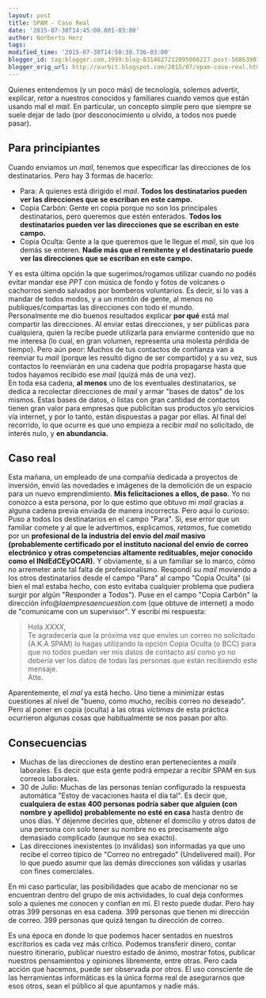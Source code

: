 ```yaml
---
layout: post
title: SPAM - Caso Real
date: '2015-07-30T14:45:00.001-03:00'
author: Norberto Herz
tags:
modified_time: '2015-07-30T14:50:38.736-03:00'
blogger_id: tag:blogger.com,1999:blog-8314627212095006227.post-5686390158582115512
blogger_orig_url: http://ourbit.blogspot.com/2015/07/spam-caso-real.html
---
```


Quienes entendemos (y un poco más) de tecnología, solemos advertir, explicar, *retar* a nuestros conocidos y familiares cuando vemos que están usando mal el *mail*. En particular, un concepto simple pero que siempre se suele dejar de lado (por desconocimiento u olvido, a todos nos puede pasar).
<!--MORE-->

## Para principiantes
Cuando enviamos un *mail*, tenemos que especificar las direcciones de los destinatarios. Pero hay 3 formas de hacerlo:

- Para: A quienes está dirigido el *mail*. **Todos los destinatarios pueden ver las direcciones que se escriban en este campo.**
- Copia Carbón: Gente en copia porque no son los principales destinatarios, pero queremos que estén enterados. **Todos los destinatarios pueden ver las direcciones que se escriban en este campo.**
- Copia Oculta: Gente a la que queremos que le llegue el *mail*, sin que los demás se enteren. **Nadie más que el remitente y el destinatario puede ver las direcciones que se escriban en este campo.**  

Y es esta última opción la que sugerimos/rogamos utilizar cuando no podés evitar mandar ese *PPT* con música de fondo y fotos de volcanes o cachorros siendo salvados por bomberos voluntarios. Es decir, si lo vas a mandar de todos modos, y a un montón de gente, al menos no publiques/compartas las direcciones con todo el mundo.  
Personalmente me dio buenos resultados explicar **por qué** está mal compartir las direcciones. Al enviar estas direcciones, y ser públicas para cualquiera, quien la recibe puede utilizarla para enviarme contenido que no me interesa (lo cual, en gran volumen, representa una molesta pérdida de tiempo). Pero aún peor: Muchos de tus contactos de confianza van a reenviar tu *mail* (porque les resultó digno de ser compartido) y a su vez, sus contactos lo reenviarán en una cadena que podría propagarse hasta que todos hayamos recibido ese *mail* (quizá más de una vez).  
En toda esa cadena, **al menos** uno de los eventuales destinatarios, se dedica a recolectar direcciones de *mail* y armar "bases de datos" de los mismos. Estas bases de datos, o listas con gran cantidad de contactos tienen gran valor para empresas que publicitan sus productos y/o servicios vía internet, y por lo tanto, están dispuestas a pagar por ellas. Al final del recorrido, lo que ocurre es que uno empieza a recibir *mail* no solicitado, de interés nulo, y **en abundancia.**

## Caso real

Esta mañana, un empleado de una compañía dedicada a proyectos de inversión, envió las novedades e imágenes de la demolición de un espacio para un nuevo emprendimiento. **Mis felicitaciones a ellos, de paso.** Yo no conozco a esta persona, por lo que estimo que obtuvo mi *mail* gracias a alguna cadena previa enviada de manera incorrecta. Pero aquí lo curioso: Puso a todos los destinatarios en el campo "Para". Si, ese error que un familiar comete y al que le advertimos, explicamos, *retamos*, fue cometido por un **profesional de la industria del envío del *mail* masivo (probablemente certificado por el instituto nacional del envío de correo electrónico y otras competencias altamente redituables, mejor conocido como el INdEdCEyOCAR).** Y obviamente, si a un familiar se lo marco, cómo no arremeter ante tal falta de profesionalismo. Respondí su *mail* moviendo a los otros destinatarios desde el campo "Para" al campo "Copia Oculta" (si bien el mal estaba hecho, con esto evitaba cualquier problema que pudiera surgir por algún "Responder a Todos"). Puse en el campo "Copia Carbón" la dirección info@*laempresaencuestion*.com (que obtuve de internet) a modo de "comunicame con un supervisor". Y escribí mi respuesta:

>Hola *XXXX*,  
Te agradecería que la próxima vez que envíes un correo no solicitado (A.K.A SPAM) lo hagas utilizando la opción Copia Oculta (o BCC) para que no todos puedan ver mis datos de contacto así como yo no debería ver los datos de todas las personas que están recibiendo este mensaje.  
Atte.

Aparentemente, el *mal* ya está hecho. Uno tiene a minimizar estas cuestiones al nivel de "bueno, como mucho, recibis correo no deseado". Pero al poner en copia (oculta) a las otras *víctimas* de esta práctica ocurrieron algunas cosas que habitualmente se nos pasan por alto.

## Consecuencias

- Muchas de las direcciones de destino eran pertenecientes a *mails* laborales. Es decir que esta gente podrá empezar a recibir SPAM en sus correos laborales.
- 30 de Julio: Muchas de las personas tenían configurado la respuesta automática "Estoy de vacaciones hasta el día tal". Es decir que, **cualquiera de estas 400 personas podría saber que alguien (con nombre y apellido) probablemente no esté en casa** hasta dentro de unos días. Y déjenme decirles que, obtener el domicilio y otros datos de una persona con solo tener su nombre no es precisamente algo demasiado complicado (aunque no sea exacto).
- Las direcciones inexistentes (o inválidas) son informadas ya que uno recibe el correo típico de "Correo no entregado" (Undelivered mail). Por lo que puedo asumir que las demás direcciones son válidas y usarlas con fines comerciales.

En mi caso particular, las posibilidades que acabo de mencionar no se encuentran dentro del grupo de mis actividades, lo cual deja conformes solo a quienes me conocen y confían en mi. El resto puede dudar. Pero hay otras 399 personas en esa cadena. 399 personas que tienen mi dirección de correo. 399 personas que quizá tengan tu dirección de correo.

Es una época en donde lo que podemos hacer sentados en nuestros escritorios es cada vez más crítico. Podemos transferir dinero, contar nuestro itinerario, publicar nuestro estado de ánimo, mostrar fotos, publicar nuestros pensamientos y opiniones libremente, entre otras. Pero cada acción que hacemos, puede ser observada por otros. El uso consciente de las herramientas informáticas es la única forma real de asegurarnos que esos otros, sean el público al que apuntamos y nadie más.
